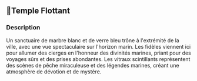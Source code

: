 ## 📍Temple Flottant

### Description

Un sanctuaire de marbre blanc et de verre bleu trône à l'extrémité de la ville, avec une vue spectaculaire sur l'horizon marin. Les fidèles viennent ici pour allumer des cierges en l'honneur des divinités marines, priant pour des voyages sûrs et des prises abondantes. Les vitraux scintillants représentent des scènes de pêche miraculeuse et des légendes marines, créant une atmosphère de dévotion et de mystère.